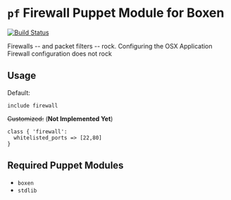 # `pf` Firewall Puppet Module for Boxen

[![Build Status](https://travis-ci.org/nonrational/puppet-firewall.svg)](https://travis-ci.org/nonrational/puppet-firewall)

Firewalls -- and packet filters -- rock. Configuring the OSX Application Firewall configuration does not rock

## Usage


Default:
```puppet
include firewall
```

~~Customized:~~ (**Not Implemented Yet**)
```puppet
class { 'firewall':
  whitelisted_ports => [22,80]
}
```

## Required Puppet Modules

* `boxen`
* `stdlib`
